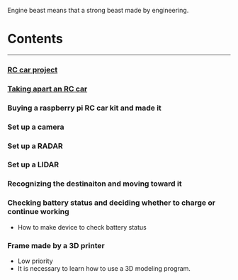 Engine beast means that a strong beast made by engineering.

# Contents
---

### [RC car project](https://enginebeast.github.io/RCcar/)

### [Taking apart an RC car](https://enginebeast.github.io/self_drive1/)

### Buying a raspberry pi RC car kit and made it

### Set up a camera

### Set up a RADAR

### Set up a LIDAR

### Recognizing the destinaiton and moving toward it

### Checking battery status and deciding whether to charge or continue working
- How to make device to check battery status

### Frame made by a 3D printer
- Low priority
- It is necessary to learn how to use a 3D modeling program.
